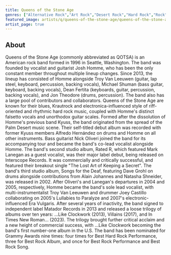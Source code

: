 ```yaml
---
title: Queens of the Stone Age
genres: ["Alternative Rock","Art Rock","Desert Rock","Hard Rock","Rock","Stoner Rock","Garage Rock Revival"]
featured_image: artists/q/queens-of-the-stone-age/queens-of-the-stone-age.jpg
artist_page: true
---
```

## About

Queens of the Stone Age (commonly abbreviated as QOTSA) is an American rock band formed in 1996 in Seattle, Washington. The band was founded by vocalist and guitarist Josh Homme, who has been the only constant member throughout multiple lineup changes. Since 2013, the lineup has consisted of Homme alongside Troy Van Leeuwen (guitar, lap steel, keyboard, percussion, backing vocals), Michael Shuman (bass guitar, keyboard, backing vocals), Dean Fertita (keyboards, guitar, percussion, backing vocals), and Jon Theodore (drums, percussion). The band also has a large pool of contributors and collaborators. Queens of the Stone Age are known for their blues, Krautrock and electronica-influenced style of riff-oriented and rhythmic hard rock music, coupled with Homme's distinct falsetto vocals and unorthodox guitar scales.
Formed after the dissolution of Homme's previous band Kyuss, the band originated from the spread of the Palm Desert music scene. Their self-titled debut album was recorded with former Kyuss members Alfredo Hernández on drums and Homme on all other instruments. Bass guitarist Nick Oliveri joined the band for its accompanying tour and became the band's co-lead vocalist alongside Homme. The band's second studio album, Rated R, which featured Mark Lanegan as a guest vocalist, was their major label debut, being released on Interscope Records. It was commercially and critically successful, and featured their breakout single "The Lost Art of Keeping a Secret". The band's third studio album, Songs for the Deaf, featuring Dave Grohl on drums alongside contributions from Alain Johannes and Natasha Shneider, was released in 2002.
After Oliveri's and Lanegan's departures in 2004 and 2005, respectively, Homme became the band's sole lead vocalist, with multi-instrumentalist Troy Van Leeuwen and drummer Joey Castillo collaborating on 2005's Lullabies to Paralyze and 2007's electronic-influenced Era Vulgaris. After several years of inactivity, the band signed to independent label Matador Records in 2013 and released a loose trilogy of albums over ten years: ...Like Clockwork (2013), Villains (2017), and In Times New Roman... (2023). The trilogy brought further critical acclaim and a new height of commercial success, with ...Like Clockwork becoming the band's first number-one album in the U.S.
The band has been nominated for Grammy Awards nine times: four times for Best Hard Rock Performance, three for Best Rock Album, and once for Best Rock Performance and Best Rock Song.



